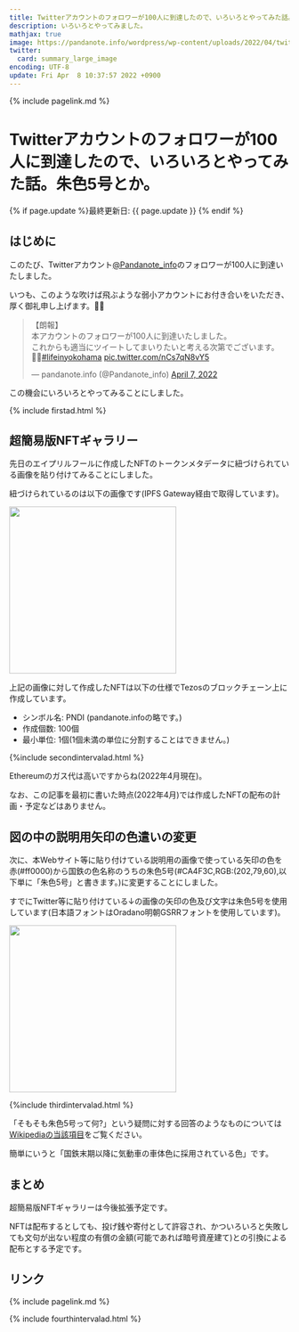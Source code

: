 ```yaml
---
title: Twitterアカウントのフォロワーが100人に到達したので、いろいろとやってみた話。朱色5号とか。 - panda大学習帳外伝
description: いろいろとやってみました。
mathjax: true
image: https://pandanote.info/wordpress/wp-content/uploads/2022/04/twitter_100_followers.png
twitter: 
  card: summary_large_image
encoding: UTF-8
update: Fri Apr  8 10:37:57 2022 +0900
---
```

{% include pagelink.md %}
# Twitterアカウントのフォロワーが100人に到達したので、いろいろとやってみた話。朱色5号とか。
{% if page.update %}最終更新日: {{ page.update }} {% endif %}
## はじめに
このたび、Twitterアカウント[@Pandanote_info](https://twitter.com/Pandanote_info)のフォロワーが100人に到達いたしました。

いつも、このような吹けば飛ぶような弱小アカウントにお付き合いをいただき、厚く御礼申し上げます。🙇‍♂️

<blockquote class="twitter-tweet"><p lang="ja" dir="ltr">【朗報】<br>本アカウントのフォロワーが100人に到達いたしました。<br>これからも適当にツイートしてまいりたいと考える次第でございます。🙇‍♀️<a href="https://twitter.com/hashtag/lifeinyokohama?src=hash&amp;ref_src=twsrc%5Etfw">#lifeinyokohama</a> <a href="https://t.co/nCs7qN8vY5">pic.twitter.com/nCs7qN8vY5</a></p>&mdash; pandanote.info (@Pandanote_info) <a href="https://twitter.com/Pandanote_info/status/1511860412865601540?ref_src=twsrc%5Etfw">April 7, 2022</a></blockquote> <script async src="https://platform.twitter.com/widgets.js" charset="utf-8"></script>

この機会にいろいろとやってみることにしました。

{% include firstad.html %}

## 超簡易版NFTギャラリー
先日のエイプリルフールに作成したNFTのトークンメタデータに紐づけられている画像を貼り付けてみることにしました。

紐づけられているのは以下の画像です(IPFS Gateway経由で取得しています)。

<a href="https://ipfs.io/ipfs/QmXr9VEFU7y7D7BF4ivUAdDV4a7Sth6aw4A3ad7deSVfYN"><img src="https://ipfs.io/ipfs/QmXr9VEFU7y7D7BF4ivUAdDV4a7Sth6aw4A3ad7deSVfYN" width="300"/></a>

上記の画像に対して作成したNFTは以下の仕様でTezosのブロックチェーン上に作成しています。

* シンボル名: PNDI (pandanote.infoの略です。)
* 作成個数: 100個
* 最小単位: 1個(1個未満の単位に分割することはできません。)

{%include secondintervalad.html %}

Ethereumのガス代は高いですからね(2022年4月現在)。

なお、この記事を最初に書いた時点(2022年4月)では作成したNFTの配布の計画・予定などはありません。

## 図の中の説明用矢印の色遣いの変更
次に、本Webサイト等に貼り付けている説明用の画像で使っている矢印の色を赤(#ff0000)から国鉄の色名称のうちの朱色5号(#CA4F3C,RGB:(202,79,60),以下単に「朱色5号」と書きます。)に変更することにしました。

すでにTwitter等に貼り付けている↓の画像の矢印の色及び文字は朱色5号を使用しています(日本語フォントはOradano明朝GSRRフォントを使用しています)。

<a href="https://pandanote.info/?attachment_id=8781"><img src="https://pandanote.info/wordpress/wp-content/uploads/2022/04/twitter_100_followers.png" width="300"></a>

{%include thirdintervalad.html %}

「そもそも朱色5号って何?」という疑問に対する回答のようなものについては[Wikipediaの当該項目](https://ja.wikipedia.org/wiki/%E6%9C%B1%E8%89%B25%E5%8F%B7)をご覧ください。

簡単にいうと「国鉄末期以降に気動車の車体色に採用されている色」です。
## まとめ
超簡易版NFTギャラリーは今後拡張予定です。

NFTは配布するとしても、投げ銭や寄付として許容され、かついろいろと失敗しても文句が出ない程度の有償の金額(可能であれば暗号資産建て)との引換による配布とする予定です。
## リンク
{% include pagelink.md %}

{% include fourthintervalad.html %}
